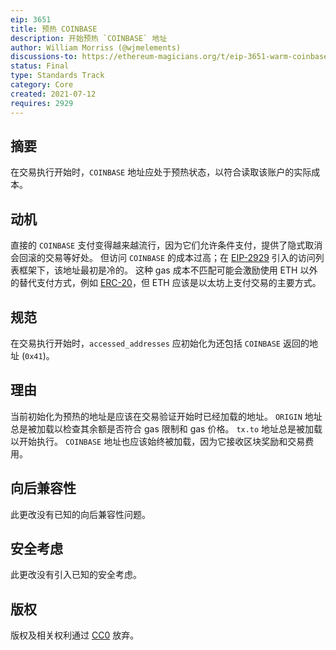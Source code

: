 ```yaml
---
eip: 3651
title: 预热 COINBASE
description: 开始预热 `COINBASE` 地址
author: William Morriss (@wjmelements)
discussions-to: https://ethereum-magicians.org/t/eip-3651-warm-coinbase/6640
status: Final
type: Standards Track
category: Core
created: 2021-07-12
requires: 2929
---
```


## 摘要

在交易执行开始时，`COINBASE` 地址应处于预热状态，以符合读取该账户的实际成本。

## 动机

直接的 `COINBASE` 支付变得越来越流行，因为它们允许条件支付，提供了隐式取消会回滚的交易等好处。
但访问 `COINBASE` 的成本过高；在 [EIP-2929](./eip-2929.md) 引入的访问列表框架下，该地址最初是冷的。
这种 gas 成本不匹配可能会激励使用 ETH 以外的替代支付方式，例如 [ERC-20](./eip-20.md)，但 ETH 应该是以太坊上支付交易的主要方式。

## 规范

在交易执行开始时，`accessed_addresses` 应初始化为还包括 `COINBASE` 返回的地址 (`0x41`)。

## 理由

当前初始化为预热的地址是应该在交易验证开始时已经加载的地址。
`ORIGIN` 地址总是被加载以检查其余额是否符合 gas 限制和 gas 价格。
`tx.to` 地址总是被加载以开始执行。
`COINBASE` 地址也应该始终被加载，因为它接收区块奖励和交易费用。

## 向后兼容性

此更改没有已知的向后兼容性问题。

## 安全考虑

此更改没有引入已知的安全考虑。

## 版权

版权及相关权利通过 [CC0](../LICENSE.md) 放弃。